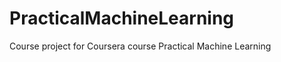 PracticalMachineLearning
========================

Course project for Coursera course Practical Machine Learning
